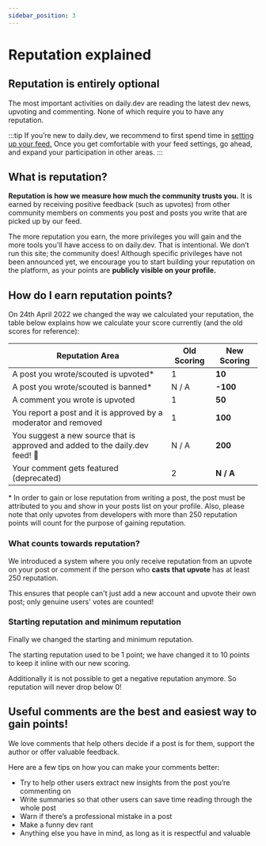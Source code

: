 ```yaml
---
sidebar_position: 3
---
```

# Reputation explained

## Reputation is entirely optional

The most important activities on daily.dev are reading the latest dev news, upvoting and commenting. None of which require you to have any reputation. 

:::tip
If you’re new to daily.dev, we recommend to first spend time in [setting up your feed.](../setting-up-your-feed/filtering-content-feed.md) Once you get comfortable with your feed settings, go ahead, and expand your participation in other areas. 
:::

## What is reputation?

**Reputation is how we measure how much the community trusts you.** It is earned by receiving positive feedback (such as upvotes) from other community members on comments you post and posts you write that are picked up by our feed. 

The more reputation you earn, the more privileges you will gain and the more tools you'll have access to on daily.dev. That is intentional. We don’t run this site; the community does! Although specific privileges have not been announced yet, we encourage you to start building your reputation on the platform, as your points are **publicly visible on your profile.** 

## How do I earn reputation points?
On 24th April 2022 we changed the way we calculated your reputation, the table below explains how we calculate your score currently (and the old scores for reference):

| Reputation Area | Old Scoring | **New Scoring** |
| --- | --- | --- |
| A post you wrote/scouted is upvoted* | 1 | **10** |
| A post you wrote/scouted is banned* | N / A | **-100** |
| A comment you wrote is upvoted | 1 | **50** |
| You report a post and it is approved by a moderator and removed | 1 | **100** |
| You suggest a new source that is approved and added to the daily.dev feed! 🎉 | N / A | **200** |
| Your comment gets featured (deprecated) | 2 | **N / A** |

 \* In order to gain or lose reputation from writing a post, the post must be attributed to you and show in your posts list on your profile. Also, please note that only upvotes from developers with more than 250 reputation points will count for the purpose of gaining reputation.  

### What counts towards reputation?
We introduced a system where you only receive reputation from an upvote on your post or comment if the person who **casts that upvote** has at least 250 reputation. 

This ensures that people can't just add a new account and upvote their own post; only genuine users' votes are counted!

### Starting reputation and minimum reputation
Finally we changed the starting and minimum reputation.

The starting reputation used to be 1 point; we have changed it to 10 points to keep it inline with our new scoring.

Additionally it is not possible to get a negative reputation anymore. So reputation will never drop below 0!


## Useful comments are the best and easiest way to gain points!
We love comments that help others decide if a post is for them, support the author or offer valuable feedback.

Here are a few tips on how you can make your comments better:
* Try to help other users extract new insights from the post you’re commenting on
* Write summaries so that other users can save time reading through the whole post
* Warn if there’s a professional mistake in a post
* Make a funny dev rant
* Anything else you have in mind, as long as it is respectful and valuable
